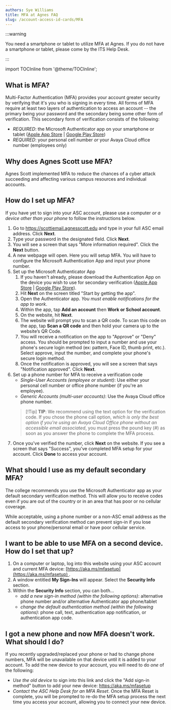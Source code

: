 ```yaml
---
authors: Sye Williams
title: MFA at Agnes FAQ
slug: /account-access-id-cards/MFA
---
```


:::warning

You need a smartphone or tablet to utilize MFA at Agnes. If you do not have a smartphone or tablet, please come by the ITS Help Desk. 

:::

import TOCInline from '@theme/TOCInline';  

<TOCInline toc={toc} />



## What is MFA?

Multi-Factor Authentication (MFA) provides your account greater security by verifying that it's you who is signing in every time. All forms of MFA require at least two layers of authentication to access an account -- the primary being your password and the secondary being some other form of verification. This secondary form of verification consists of the following: 

- *REQUIRED*: the Microsoft Authenticator app on your smartphone or tablet ([Apple App Store](https://apps.apple.com/us/app/microsoft-authenticator/id983156458) | [Google Play Store](https://play.google.com/store/apps/details?id=com.azure.authenticator&hl=en_US&pli=1)) 
- *REQUIRED*: your personal cell number *or* your Avaya Cloud office number (employees only)

## Why does Agnes Scott use MFA?

Agnes Scott implemented MFA to reduce the chances of a cyber attack succeeding and affecting various campus resources and individual accounts.  

## How do I set up MFA? 

If you have yet to sign into your ASC account, please use a computer *or a device other than your phone* to follow the instructions below. 

1. Go to https://scottiemail.agnesscott.edu and type in your full ASC email address. Click **Next**. 
2. Type your password in the designated field. Click **Next**.
3. You will see a screen that says "More information required". Click the **Next** button. 
4. A new webpage will open. Here you will setup MFA. You will have to configure the Microsoft Authentication App and input your phone number. 
5. Set up the Microsoft Authenticator App
   1. If you haven't already, please download the Authentication App on the device you wish to use for secondary verification ([Apple App Store](https://apps.apple.com/us/app/microsoft-authenticator/id983156458) | [Google Play Store](https://play.google.com/store/apps/details?id=com.azure.authenticator&hl=en_US&pli=1)).
   2. Hit **Next** on the screen titled "Start by getting the app".
   3. Open the Authenticator app. *You must enable notifications for the app to work*. 
   4. Within the app, tap **Add an account** then **Work or School account**.
   5. On the website, hit  **Next**.
   6. The website will prompt you to scan a QR code. To scan this code on the app, tap **Scan a QR code** and then hold your camera up to the website’s QR Code.
   7. You will receive a notification on the app to "Approve" or "Deny" access. You should be prompted to input a number and use your phone's secure login method (ex: pattern, Face ID, thumb print, etc.). Select approve, input the number, and complete your phone's secure login method. 
   8. Once the notification is approved, you will see a screen that says "Notification approved". Click **Next**.
6. Set up a phone number for MFA to receive a verification code
   - *Single-User Accounts (employee or student)*: Use either your personal cell number or office phone number (if you're an employee). 
   - *Generic Accounts (multi-user accounts)*: Use the Avaya Cloud office phone number. 
   > [!Tip] **TIP**: We recommend using the text option for the verification code. If you chose the phone call option, *which is only the best option if you're using an Avaya Cloud Office phone without an accessible email associated*, you must press the pound key (#) as soon as you answer the phone to complete the MFA process. 
7. Once you've verified the number, click **Next** on the website. If you see a screen that says "Success", you've completed MFA setup for your account. Click **Done** to access your account. 


## What should I use as my default secondary MFA? 

The college recommends you use the Microsoft Authenticator app as your default secondary verification method. This will allow you to receive codes even if you are out of the country or in an area that has poor or no cellular coverage.

While acceptable, using a phone number or a non-ASC email address as the default secondary verification method can prevent sign-in if you lose access to your phone/personal email or have poor cellular service.


## I want to be able to use MFA on a second device. How do I set that up?

1. On a computer or laptop, log into this website using your ASC account and current MFA device: [https://aka.ms/mfasetup](https://aka.ms/mfasetup) . 
2. A window entitled **My Sign-Ins** will appear. Select the **Security Info** section. 
3. Within the **Security Info** section, you can both...
   - *add a new sign-in method (within the following options)*: alternative phone number and/or alternative Authenticator app phone/tablet
   - *change the default authentication method (within the following options)*: phone call, text, authentication app notification,  or authentication app code.

## I got a new phone and now MFA doesn't work. What should I do?

If you recently upgraded/replaced your phone or had to change phone numbers, MFA will be unavailable on that device until it is added to your account. To add the new device to your account, you will need to do *one* of the following:

- *Use the old device* to sign into this link and click the "Add sign-in method" button to add your new device: https://aka.ms/mfasetup
- *Contact the ASC Help Desk for an MFA Reset*. Once the MFA Reset is complete, you will be prompted to re-do the MFA setup process the next time you access your account, allowing you to connect your new device. 

